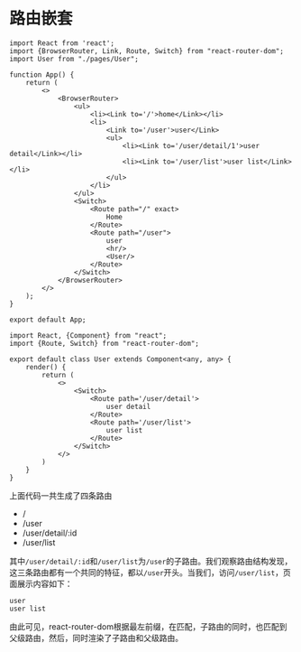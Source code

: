 

# 路由嵌套

```tsx
import React from 'react';
import {BrowserRouter, Link, Route, Switch} from "react-router-dom";
import User from "./pages/User";

function App() {
    return (
        <>
            <BrowserRouter>
                <ul>
                    <li><Link to='/'>home</Link></li>
                    <li>
                        <Link to='/user'>user</Link>
                        <ul>
                            <li><Link to='/user/detail/1'>user detail</Link></li>
                            <li><Link to='/user/list'>user list</Link></li>
                        </ul>
                    </li>
                </ul>
                <Switch>
                    <Route path="/" exact>
                        Home
                    </Route>
                    <Route path="/user">
                        user
                        <hr/>
                        <User/>
                    </Route>
                </Switch>
            </BrowserRouter>
        </>
    );
}

export default App;

```





```tsx
import React, {Component} from "react";
import {Route, Switch} from "react-router-dom";

export default class User extends Component<any, any> {
    render() {
        return (
            <>
                <Switch>
                    <Route path='/user/detail'>
                        user detail
                    </Route>
                    <Route path='/user/list'>
                        user list
                    </Route>
                </Switch>
            </>
        )
    }
}
```



上面代码一共生成了四条路由

- /
- /user
- /user/detail/:id
- /user/list

其中`/user/detail/:id`和`/user/list`为`/user`的子路由。我们观察路由结构发现，这三条路由都有一个共同的特征，都以`/user`开头。当我们，访问`/user/list`，页面展示内容如下：

```
user
user list
```

由此可见，react-router-dom根据最左前缀，在匹配，子路由的同时，也匹配到父级路由，然后，同时渲染了子路由和父级路由。

